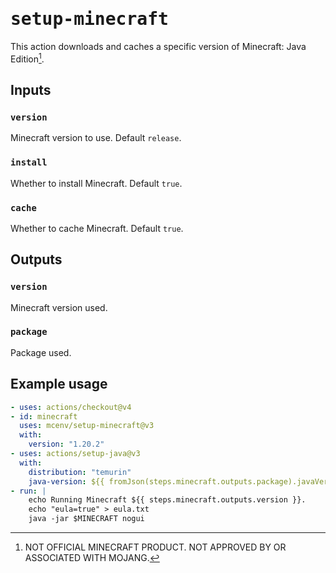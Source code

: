 # <samp>setup-minecraft</samp>

This action downloads and caches a specific version of Minecraft: Java Edition[^1].

## Inputs

### `version`

Minecraft version to use. Default `release`.

### `install`

Whether to install Minecraft. Default `true`.

### `cache`

Whether to cache Minecraft. Default `true`.

## Outputs

### `version`

Minecraft version used.

### `package`

Package used.

## Example usage

```yml
- uses: actions/checkout@v4
- id: minecraft
  uses: mcenv/setup-minecraft@v3
  with:
    version: "1.20.2"
- uses: actions/setup-java@v3
  with:
    distribution: "temurin"
    java-version: ${{ fromJson(steps.minecraft.outputs.package).javaVersion.majorVersion }}
- run: |
    echo Running Minecraft ${{ steps.minecraft.outputs.version }}.
    echo "eula=true" > eula.txt
    java -jar $MINECRAFT nogui
```

[^1]: NOT OFFICIAL MINECRAFT PRODUCT. NOT APPROVED BY OR ASSOCIATED WITH MOJANG.

